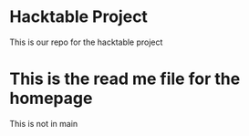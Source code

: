 # Hacktable Project


This is our repo for the hacktable project

# This is the read me file for the homepage


This is not in main
